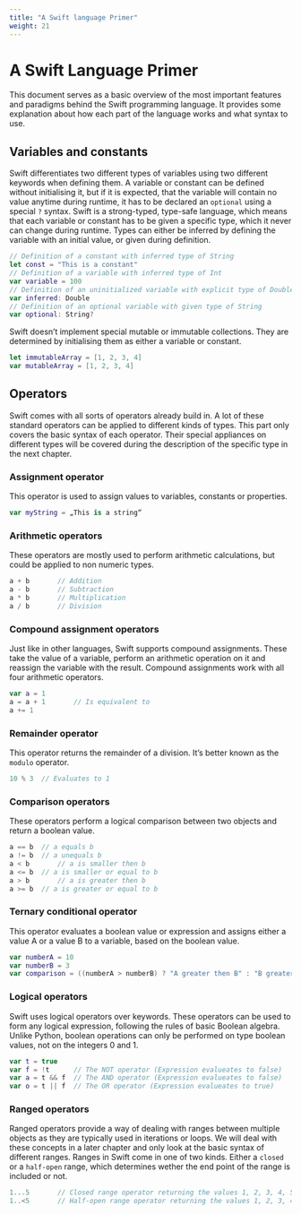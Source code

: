 ```yaml
---
title: "A Swift language Primer"
weight: 21
---
```


# A Swift Language Primer

This document serves as a basic overview of the most important features and paradigms behind the Swift programming language. It provides some explanation about how each part of the language works and what syntax to use.

## Variables and constants

Swift differentiates two different types of variables using two different keywords when defining them. A variable or constant can be defined without initialising it, but if it is expected, that the variable will contain no value anytime during runtime, it has to be declared an `optional` using a special `?` syntax. Swift is a strong-typed, type-safe language, which means that each variable or constant has to be given a specific type, which it never can change during runtime. Types can either be inferred by defining the variable with an initial value, or given during definition.

```swift
// Definition of a constant with inferred type of String
let const = "This is a constant"
// Definition of a variable with inferred type of Int
var variable = 100
// Definition of an uninitialized variable with explicit type of Double
var inferred: Double
// Definition of an optional variable with given type of String
var optional: String?
```

Swift doesn’t implement special mutable or immutable collections. They are determined by initialising them as either a variable or constant.

```swift
let immutableArray = [1, 2, 3, 4]
var mutableArray = [1, 2, 3, 4]
```

## Operators

Swift comes with all sorts of operators already build in. A lot of these standard operators can be applied to different kinds of types. This part only covers the basic syntax of each operator. Their special appliances on different types will be covered during the description of the specific type in the next chapter.

### Assignment operator

This operator is used to assign values to variables, constants or properties.

```swift
var myString = „This is a string“
```

### Arithmetic operators
These operators are mostly used to perform arithmetic calculations, but could be applied to non numeric types.
```swift
a + b		// Addition
a - b		// Subtraction
a * b		// Multiplication
a / b		// Division
```

### Compound assignment operators
Just like in other languages, Swift supports compound assignments. These take the value of a variable, perform an arithmetic operation on it and reassign the variable with the result. Compound assignments work with all four arithmetic operators.
```swift
var a = 1
a = a + 1		// Is equivalent to
a += 1
```

### Remainder operator
This operator returns the remainder of a division. It’s better known as the `modulo` operator.
```swift
10 % 3	// Evaluates to 1
```

### Comparison operators
These operators perform a logical comparison between two objects and return a boolean value.
```swift
a == b	// a equals b
a != b	// a unequals b
a < b		// a is smaller then b
a <= b	// a is smaller or equal to b
a > b		// a is greater then b
a >= b	// a is greater or equal to b
```

### Ternary conditional operator
This operator evaluates a boolean value or expression and assigns either a value A or a value B to a variable, based on the boolean	value.
```swift
var numberA = 10
var numberB = 3
var comparison = ((numberA > numberB) ? "A greater then B" : "B greater then A")
``` 

### Logical operators
Swift uses logical operators over keywords. These operators can be used to form any logical expression, following the rules of basic Boolean algebra. Unlike Python, boolean operations can only be performed on type boolean values, not on the integers 0 and 1.
```swift
var t = true
var f = !t		// The NOT operator (Expression evalueates to false)
var a = t && f	// The AND operator (Expression evalueates to false)
var o = t || f	// The OR operator (Expression evalueates to true)
```

### Ranged operators

Ranged operators provide a way of dealing with ranges between multiple objects as they are typically used in iterations or loops. We will deal with these concepts in a later chapter and only look at the basic syntax of different ranges. Ranges in Swift come in one of two kinds. Either a `closed` or a `half-open` range, which determines wether the end point of the range is included or not.
```swift
1...5		// Closed range operator returning the values 1, 2, 3, 4, 5
1..<5		// Half-open range operator returning the values 1, 2, 3, 4
```
